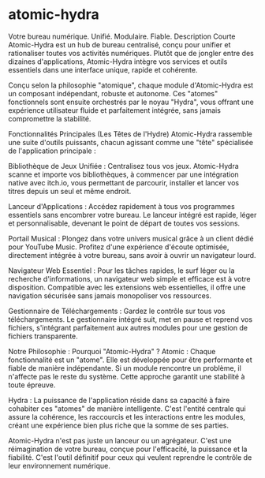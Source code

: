 # atomic-hydra
Votre bureau numérique. Unifié. Modulaire. Fiable.
Description Courte
Atomic-Hydra est un hub de bureau centralisé, conçu pour unifier et rationaliser toutes vos activités numériques. Plutôt que de jongler entre des dizaines d'applications, Atomic-Hydra intègre vos services et outils essentiels dans une interface unique, rapide et cohérente.

Conçu selon la philosophie "atomique", chaque module d'Atomic-Hydra est un composant indépendant, robuste et autonome. Ces "atomes" fonctionnels sont ensuite orchestrés par le noyau "Hydra", vous offrant une expérience utilisateur fluide et parfaitement intégrée, sans jamais compromettre la stabilité.

Fonctionnalités Principales (Les Têtes de l'Hydre)
Atomic-Hydra rassemble une suite d'outils puissants, chacun agissant comme une "tête" spécialisée de l'application principale :

Bibliothèque de Jeux Unifiée : Centralisez tous vos jeux. Atomic-Hydra scanne et importe vos bibliothèques, à commencer par une intégration native avec itch.io, vous permettant de parcourir, installer et lancer vos titres depuis un seul et même endroit.

Lanceur d'Applications : Accédez rapidement à tous vos programmes essentiels sans encombrer votre bureau. Le lanceur intégré est rapide, léger et personnalisable, devenant le point de départ de toutes vos sessions.

Portail Musical : Plongez dans votre univers musical grâce à un client dédié pour YouTube Music. Profitez d'une expérience d'écoute optimisée, directement intégrée à votre bureau, sans avoir à ouvrir un navigateur lourd.

Navigateur Web Essentiel : Pour les tâches rapides, le surf léger ou la recherche d'informations, un navigateur web simple et efficace est à votre disposition. Compatible avec les extensions web essentielles, il offre une navigation sécurisée sans jamais monopoliser vos ressources.

Gestionnaire de Téléchargements : Gardez le contrôle sur tous vos téléchargements. Le gestionnaire intégré suit, met en pause et reprend vos fichiers, s'intégrant parfaitement aux autres modules pour une gestion de fichiers transparente.

Notre Philosophie : Pourquoi "Atomic-Hydra" ?
Atomic : Chaque fonctionnalité est un "atome". Elle est développée pour être performante et fiable de manière indépendante. Si un module rencontre un problème, il n'affecte pas le reste du système. Cette approche garantit une stabilité à toute épreuve.

Hydra : La puissance de l'application réside dans sa capacité à faire cohabiter ces "atomes" de manière intelligente. C'est l'entité centrale qui assure la cohérence, les raccourcis et les interactions entre les modules, créant une expérience bien plus riche que la somme de ses parties.

Atomic-Hydra n'est pas juste un lanceur ou un agrégateur. C'est une réimagination de votre bureau, conçue pour l'efficacité, la puissance et la fiabilité. C'est l'outil définitif pour ceux qui veulent reprendre le contrôle de leur environnement numérique.
